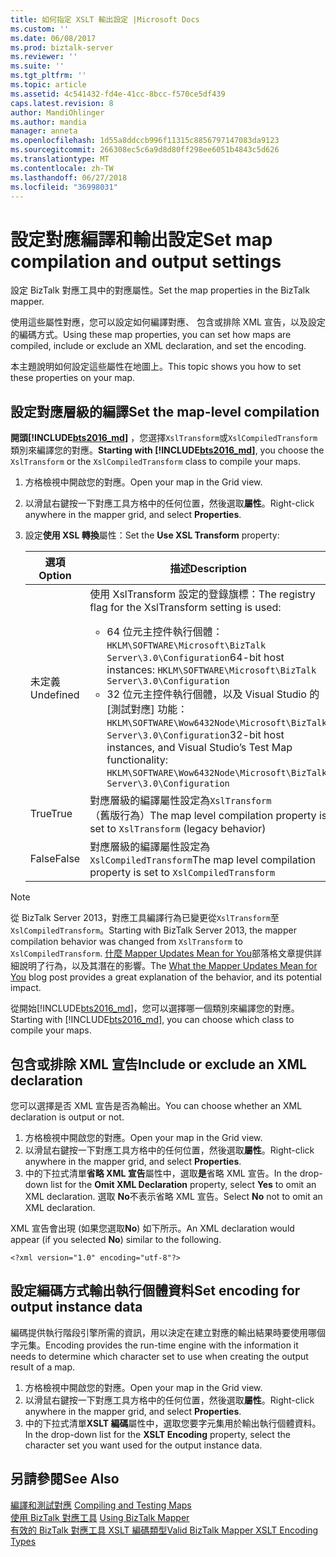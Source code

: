```yaml
---
title: 如何指定 XSLT 輸出設定 |Microsoft Docs
ms.custom: ''
ms.date: 06/08/2017
ms.prod: biztalk-server
ms.reviewer: ''
ms.suite: ''
ms.tgt_pltfrm: ''
ms.topic: article
ms.assetid: 4c541432-fd4e-41cc-8bcc-f570ce5df439
caps.latest.revision: 8
author: MandiOhlinger
ms.author: mandia
manager: anneta
ms.openlocfilehash: 1d55a8ddccb996f11315c8856797147083da9123
ms.sourcegitcommit: 266308ec5c6a9d8d80ff298ee6051b4843c5d626
ms.translationtype: MT
ms.contentlocale: zh-TW
ms.lasthandoff: 06/27/2018
ms.locfileid: "36998031"
---
```

# <a name="set-map-compilation-and-output-settings"></a><span data-ttu-id="07ae6-102">設定對應編譯和輸出設定</span><span class="sxs-lookup"><span data-stu-id="07ae6-102">Set map compilation and output settings</span></span>
<span data-ttu-id="07ae6-103">設定 BizTalk 對應工具中的對應屬性。</span><span class="sxs-lookup"><span data-stu-id="07ae6-103">Set the map properties in the BizTalk mapper.</span></span> 

<span data-ttu-id="07ae6-104">使用這些屬性對應，您可以設定如何編譯對應、 包含或排除 XML 宣告，以及設定的編碼方式。</span><span class="sxs-lookup"><span data-stu-id="07ae6-104">Using these map properties, you can set how maps are compiled, include or exclude an XML declaration, and set the encoding.</span></span> 

<span data-ttu-id="07ae6-105">本主題說明如何設定這些屬性在地圖上。</span><span class="sxs-lookup"><span data-stu-id="07ae6-105">This topic shows you how to set these properties on your map.</span></span>

## <a name="set-the-map-level-compilation"></a><span data-ttu-id="07ae6-106">設定對應層級的編譯</span><span class="sxs-lookup"><span data-stu-id="07ae6-106">Set the map-level compilation</span></span>

<span data-ttu-id="07ae6-107">**開頭[!INCLUDE[bts2016_md](../includes/bts2016-md.md)]** ，您選擇`XslTransform`或`XslCompiledTransform`類別來編譯您的對應。</span><span class="sxs-lookup"><span data-stu-id="07ae6-107">**Starting with [!INCLUDE[bts2016_md](../includes/bts2016-md.md)]**, you choose the `XslTransform` or the `XslCompiledTransform` class to compile your maps.</span></span> 

1. <span data-ttu-id="07ae6-108">方格檢視中開啟您的對應。</span><span class="sxs-lookup"><span data-stu-id="07ae6-108">Open your map in the Grid view.</span></span>
2. <span data-ttu-id="07ae6-109">以滑鼠右鍵按一下對應工具方格中的任何位置，然後選取**屬性**。</span><span class="sxs-lookup"><span data-stu-id="07ae6-109">Right-click anywhere in the mapper grid, and select **Properties**.</span></span>  
3. <span data-ttu-id="07ae6-110">設定**使用 XSL 轉換**屬性：</span><span class="sxs-lookup"><span data-stu-id="07ae6-110">Set the **Use XSL Transform** property:</span></span> 

    | <span data-ttu-id="07ae6-111">選項</span><span class="sxs-lookup"><span data-stu-id="07ae6-111">Option</span></span> | <span data-ttu-id="07ae6-112">描述</span><span class="sxs-lookup"><span data-stu-id="07ae6-112">Description</span></span> |
    | --- | --- |
    | <span data-ttu-id="07ae6-113">未定義</span><span class="sxs-lookup"><span data-stu-id="07ae6-113">Undefined</span></span> | <span data-ttu-id="07ae6-114">使用 XslTransform 設定的登錄旗標：</span><span class="sxs-lookup"><span data-stu-id="07ae6-114">The registry flag for the XslTransform setting is used:</span></span> <ul><li><span data-ttu-id="07ae6-115">64 位元主控件執行個體： `HKLM\SOFTWARE\Microsoft\BizTalk Server\3.0\Configuration`</span><span class="sxs-lookup"><span data-stu-id="07ae6-115">64-bit host instances: `HKLM\SOFTWARE\Microsoft\BizTalk Server\3.0\Configuration`</span></span></li><li><span data-ttu-id="07ae6-116">32 位元主控件執行個體，以及 Visual Studio 的 [測試對應] 功能： `HKLM\SOFTWARE\Wow6432Node\Microsoft\BizTalk Server\3.0\Configuration`</span><span class="sxs-lookup"><span data-stu-id="07ae6-116">32-bit host instances, and Visual Studio’s Test Map functionality: `HKLM\SOFTWARE\Wow6432Node\Microsoft\BizTalk Server\3.0\Configuration`</span></span></li></ul> | 
    | <span data-ttu-id="07ae6-117">True</span><span class="sxs-lookup"><span data-stu-id="07ae6-117">True</span></span> | <span data-ttu-id="07ae6-118">對應層級的編譯屬性設定為`XslTransform`（舊版行為）</span><span class="sxs-lookup"><span data-stu-id="07ae6-118">The map level compilation property is set to `XslTransform` (legacy behavior)</span></span> | 
    | <span data-ttu-id="07ae6-119">False</span><span class="sxs-lookup"><span data-stu-id="07ae6-119">False</span></span> | <span data-ttu-id="07ae6-120">對應層級的編譯屬性設定為 `XslCompiledTransform`</span><span class="sxs-lookup"><span data-stu-id="07ae6-120">The map level compilation property is set to `XslCompiledTransform`</span></span> | 

> [!NOTE]
> <span data-ttu-id="07ae6-121">從 BizTalk Server 2013，對應工具編譯行為已變更從`XslTransform`至`XslCompiledTransform`。</span><span class="sxs-lookup"><span data-stu-id="07ae6-121">Starting with BizTalk Server 2013, the mapper compilation behavior was changed from `XslTransform` to `XslCompiledTransform`.</span></span> <span data-ttu-id="07ae6-122">[什麼 Mapper Updates Mean for You](http://www.quicklearn.com/blog/2013/05/24/what-the-biztalk-server-2013-mapper-updates-mean-for-you/)部落格文章提供詳細說明了行為，以及其潛在的影響。</span><span class="sxs-lookup"><span data-stu-id="07ae6-122">The [What the Mapper Updates Mean for You](http://www.quicklearn.com/blog/2013/05/24/what-the-biztalk-server-2013-mapper-updates-mean-for-you/) blog post provides a great explanation of the behavior, and its potential impact.</span></span> 
> 
> <span data-ttu-id="07ae6-123">從開始[!INCLUDE[bts2016_md](../includes/bts2016-md.md)]，您可以選擇哪一個類別來編譯您的對應。</span><span class="sxs-lookup"><span data-stu-id="07ae6-123">Starting with [!INCLUDE[bts2016_md](../includes/bts2016-md.md)], you can choose which class to compile your maps.</span></span> 
  
## <a name="include-or-exclude-an-xml-declaration"></a><span data-ttu-id="07ae6-124">包含或排除 XML 宣告</span><span class="sxs-lookup"><span data-stu-id="07ae6-124">Include or exclude an XML declaration</span></span>  
<span data-ttu-id="07ae6-125">您可以選擇是否 XML 宣告是否為輸出。</span><span class="sxs-lookup"><span data-stu-id="07ae6-125">You can choose whether an XML declaration is output or not.</span></span> 

1. <span data-ttu-id="07ae6-126">方格檢視中開啟您的對應。</span><span class="sxs-lookup"><span data-stu-id="07ae6-126">Open your map in the Grid view.</span></span>
2. <span data-ttu-id="07ae6-127">以滑鼠右鍵按一下對應工具方格中的任何位置，然後選取**屬性**。</span><span class="sxs-lookup"><span data-stu-id="07ae6-127">Right-click anywhere in the mapper grid, and select **Properties**.</span></span>  
3. <span data-ttu-id="07ae6-128">中的下拉式清單**省略 XML 宣告**屬性中，選取**是**省略 XML 宣告。</span><span class="sxs-lookup"><span data-stu-id="07ae6-128">In the drop-down list for the **Omit XML Declaration** property, select **Yes** to omit an XML declaration.</span></span> <span data-ttu-id="07ae6-129">選取  **No**不表示省略 XML 宣告。</span><span class="sxs-lookup"><span data-stu-id="07ae6-129">Select **No** not to omit an XML declaration.</span></span>  

<span data-ttu-id="07ae6-130">XML 宣告會出現 (如果您選取**No**) 如下所示。</span><span class="sxs-lookup"><span data-stu-id="07ae6-130">An XML declaration would appear (if you selected **No**) similar to the following.</span></span>  
  
```  
<?xml version="1.0" encoding="utf-8"?>  
```  
  
## <a name="set-encoding-for-output-instance-data"></a><span data-ttu-id="07ae6-131">設定編碼方式輸出執行個體資料</span><span class="sxs-lookup"><span data-stu-id="07ae6-131">Set encoding for output instance data</span></span>  
<span data-ttu-id="07ae6-132">編碼提供執行階段引擎所需的資訊，用以決定在建立對應的輸出結果時要使用哪個字元集。</span><span class="sxs-lookup"><span data-stu-id="07ae6-132">Encoding provides the run-time engine with the information it needs to determine which character set to use when creating the output result of a map.</span></span>  
   
1. <span data-ttu-id="07ae6-133">方格檢視中開啟您的對應。</span><span class="sxs-lookup"><span data-stu-id="07ae6-133">Open your map in the Grid view.</span></span>
2. <span data-ttu-id="07ae6-134">以滑鼠右鍵按一下對應工具方格中的任何位置，然後選取**屬性**。</span><span class="sxs-lookup"><span data-stu-id="07ae6-134">Right-click anywhere in the mapper grid, and select **Properties**.</span></span>    
3.  <span data-ttu-id="07ae6-135">中的下拉式清單**XSLT 編碼**屬性中，選取您要字元集用於輸出執行個體資料。</span><span class="sxs-lookup"><span data-stu-id="07ae6-135">In the drop-down list for the **XSLT Encoding** property, select the character set you want used for the output instance data.</span></span>  
  
## <a name="see-also"></a><span data-ttu-id="07ae6-136">另請參閱</span><span class="sxs-lookup"><span data-stu-id="07ae6-136">See Also</span></span>  
 <span data-ttu-id="07ae6-137">[編譯和測試對應](../core/compiling-and-testing-maps.md) </span><span class="sxs-lookup"><span data-stu-id="07ae6-137">[Compiling and Testing Maps](../core/compiling-and-testing-maps.md) </span></span>  
 <span data-ttu-id="07ae6-138">[使用 BizTalk 對應工具](../core/using-biztalk-mapper.md) </span><span class="sxs-lookup"><span data-stu-id="07ae6-138">[Using BizTalk Mapper](../core/using-biztalk-mapper.md) </span></span>  
 [<span data-ttu-id="07ae6-139">有效的 BizTalk 對應工具 XSLT 編碼類型</span><span class="sxs-lookup"><span data-stu-id="07ae6-139">Valid BizTalk Mapper XSLT Encoding Types</span></span>](../core/valid-biztalk-mapper-xslt-encoding-types.md)